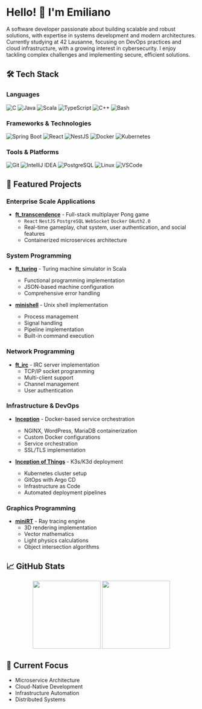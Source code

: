# Hello! 👋 I'm Emiliano

A software developer passionate about building scalable and robust solutions, with expertise in systems development and modern architectures. Currently studying at 42 Lausanne, focusing on DevOps practices and cloud infrastructure, with a growing interest in cybersecurity. I enjoy tackling complex challenges and implementing secure, efficient solutions.

## 🛠️ Tech Stack

### Languages
![C](https://img.shields.io/badge/-C-00599C?style=flat-square&logo=c&logoColor=white)
![Java](https://img.shields.io/badge/-Java-ED8B00?style=flat-square&logo=openjdk&logoColor=white)
![Scala](https://img.shields.io/badge/-Scala-DC322F?style=flat-square&logo=scala&logoColor=white)
![TypeScript](https://img.shields.io/badge/-TypeScript-3178C6?style=flat-square&logo=typescript&logoColor=white)
![C++](https://img.shields.io/badge/-C++-00599C?style=flat-square&logo=c%2B%2B&logoColor=white)
![Bash](https://img.shields.io/badge/-Bash-4EAA25?style=flat-square&logo=gnu-bash&logoColor=white)

### Frameworks & Technologies
![Spring Boot](https://img.shields.io/badge/-Spring_Boot-6DB33F?style=flat-square&logo=spring-boot&logoColor=white)
![React](https://img.shields.io/badge/-React-61DAFB?style=flat-square&logo=react&logoColor=black)
![NestJS](https://img.shields.io/badge/-NestJS-E0234E?style=flat-square&logo=nestjs&logoColor=white)
![Docker](https://img.shields.io/badge/-Docker-2496ED?style=flat-square&logo=docker&logoColor=white)
![Kubernetes](https://img.shields.io/badge/-Kubernetes-326CE5?style=flat-square&logo=kubernetes&logoColor=white)

### Tools & Platforms
![Git](https://img.shields.io/badge/-Git-F05032?style=flat-square&logo=git&logoColor=white)
![IntelliJ IDEA](https://img.shields.io/badge/-IntelliJ_IDEA-000000?style=flat-square&logo=intellij-idea&logoColor=white)
![PostgreSQL](https://img.shields.io/badge/-PostgreSQL-336791?style=flat-square&logo=postgresql&logoColor=white)
![Linux](https://img.shields.io/badge/-Linux-FCC624?style=flat-square&logo=linux&logoColor=black)
![VSCode](https://img.shields.io/badge/-VSCode-007ACC?style=flat-square&logo=visual-studio-code&logoColor=white)

## 🚀 Featured Projects

### Enterprise Scale Applications
- **[ft_transcendence](https://github.com/eprei/42_ft_transcendence)** - Full-stack multiplayer Pong game
  - `React` `NestJS` `PostgreSQL` `WebSocket` `Docker` `OAuth2.0`
  - Real-time gameplay, chat system, user authentication, and social features
  - Containerized microservices architecture

### System Programming
- **[ft_turing](https://github.com/eprei/42_ft_turing)** - Turing machine simulator in Scala
  - Functional programming implementation
  - JSON-based machine configuration
  - Comprehensive error handling

- **[minishell](https://github.com/eprei/42_minishell)** - Unix shell implementation
  - Process management
  - Signal handling
  - Pipeline implementation
  - Built-in command execution

### Network Programming
- **[ft_irc](https://github.com/eprei/42_ft_irc)** - IRC server implementation
  - TCP/IP socket programming
  - Multi-client support
  - Channel management
  - User authentication

### Infrastructure & DevOps
- **[Inception](https://github.com/eprei/42_inception)** - Docker-based service orchestration
  - NGINX, WordPress, MariaDB containerization
  - Custom Docker configurations
  - Service orchestration
  - SSL/TLS implementation

- **[Inception of Things](https://github.com/eprei/42_Inception-of-Things)** - K3s/K3d deployment
  - Kubernetes cluster setup
  - GitOps with Argo CD
  - Infrastructure as Code
  - Automated deployment pipelines

### Graphics Programming
- **[miniRT](https://github.com/eprei/42_minirt)** - Ray tracing engine
  - 3D rendering implementation
  - Vector mathematics
  - Light physics calculations
  - Object intersection algorithms

## 📈 GitHub Stats

<div align="center">
  <img height="180em" src="https://github-readme-stats.vercel.app/api?username=eprei&show_icons=true&theme=prussian&include_all_commits=true&count_private=true"/>
  <img height="180em" src="https://github-readme-stats.vercel.app/api/top-langs/?username=eprei&layout=compact&langs_count=7&theme=prussian"/>
</div>

## 🎯 Current Focus
- Microservice Architecture
- Cloud-Native Development
- Infrastructure Automation
- Distributed Systems
